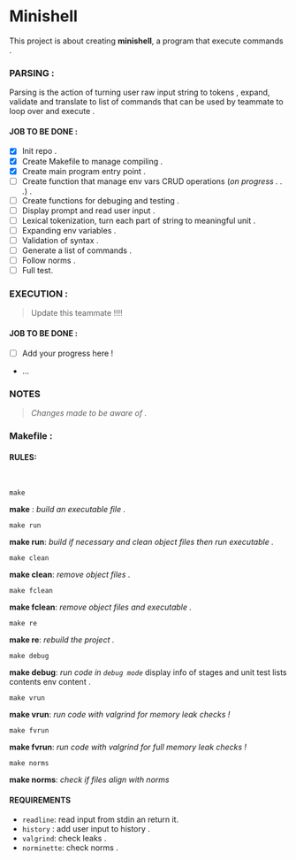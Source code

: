 # Minishell

This project is about creating **minishell**, a program that execute commands .

### PARSING :

Parsing is the action of turning user raw input string to tokens , expand, validate and translate to list of commands that can be used by teammate to loop over and execute .

#### JOB TO BE DONE  :

- [x]  Init repo .
- [x] Create Makefile to manage compiling .
- [x] Create main program entry point .
- [ ] Create function that manage env vars CRUD operations (*on progress . . .*) .
- [ ] Create functions for debuging and testing .
- [ ] Display prompt and read user input .
- [ ] Lexical tokenization, turn each part of string to meaningful unit .
- [ ] Expanding env variables .
- [ ] Validation of syntax .
- [ ] Generate a list of commands .
- [ ] Follow norms .
- [ ] Full test.

### EXECUTION :

> Update this teammate !!!!






#### JOB TO BE DONE  :


- [ ] Add your progress here !
- ...


### NOTES

> *Changes made to be aware of .*




### Makefile  :

#### RULES:
<BR>
 
    make

 **make**
:   *build an executable file  .*

    make run

**make run**: *build if necessary and clean object files then run executable .*

    make clean

**make clean**: *remove object files .*
    
    make fclean

**make fclean**: *remove object files and executable .*

    make re

**make re**: *rebuild the project .*

    make debug

**make debug**: *run code in ```debug mode```* display info of stages and unit test lists contents env content .


    make vrun

**make vrun**: *run code with valgrind for memory leak checks !*

    make fvrun

**make fvrun**: *run code with valgrind for full memory leak checks !*


    make norms

**make norms**: *check if files align with norms*

#### REQUIREMENTS

- ```readline```: read input from stdin an return it.
- ```history``` : add user input to history .
- ```valgrind```: check leaks .
- ```norminette```: check norms .
